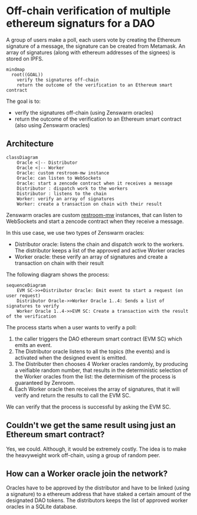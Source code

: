 # Off-chain verification of multiple ethereum signaturs for a DAO 

A group of users make a poll, each users vote by creating the Ethereum signature of a message, the signature can be created from Metamask. An array of signatures (along with ethereum addresses of the signees) is stored on IPFS.

```mermaid
mindmap
  root((GOAL))
    verify the signatures off-chain
    return the outcome of the verification to an Ethereum smart contract
```

The goal is to: 
- verify the signatures off-chain (using Zenswarm oracles) 
- return the outcome of the verification to an Ethereum smart contract (also using Zenswarm oracles)

## Architecture
```mermaid
classDiagram
    Oracle <|-- Distributor
    Oracle <|-- Worker
    Oracle: custom restroom-mw instance
    Oracle: can listen to WebSockets
    Oracle: start a zencode contract when it receives a message
    Distributor : dispatch work to the workers
    Distributor : listens to the chain
    Worker: verify an array of signatures
    Worker: create a transaction on chain with their result
```
Zenswarm oracles are custom [restroom-mw](https://github.com/dyne/restroom-mw) instances, that can listen to WebSockets and start a zencode contract when they receive a message.

In this use case, we use two types of Zenswarm oracles:
- Distributor oracle: listens the chain and dispatch work to the workers. The distributor keeps a list of the approved and active Worker oracles
- Worker oracle: these verify an array of signatures and create a transaction on chain with their result
 
The following diagram shows the process:
```mermaid
sequenceDiagram
    EVM SC->>+Distributor Oracle: Emit event to start a request (on user request)
    Distributor Oracle->>Worker Oracle 1..4: Sends a list of signatures to verify
    Worker Oracle 1..4->>EVM SC: Create a transaction with the result of the verification
```

The process starts when a user wants to verify a poll: 
1. the caller triggers the DAO ethereum smart contract (EVM SC) which emits an event. 
1. The Distributor oracle listens to all the topics (the events) and is activated when the designed event is emitted. 
1. The Distributer then chooses 4 Worker oracles randomly, by producing a veifiable random number, that results in the deterministic selection of the Worker oracles from the list: the determinism of the process is guaranteed by Zenroom.
1. Each Worker oracle then receives the array of signatures, that it will verify and return the results to call the EVM SC.

We can verify that the process is successful by asking the EVM SC.

## Couldn't we get the same result using just an Ethereum smart contract?
Yes, we could. Although, it would be extremely costly. The idea is to make the heavyweight work off-chain, using a group of random peer.


## How can a Worker oracle join the network?
Oracles have to be approved by the distributor and have to be linked (using a signature) to a ethereum address that have staked a certain amount of the designated DAO tokens.
The distributors keeps the list of approved worker oracles in a SQLite database.

